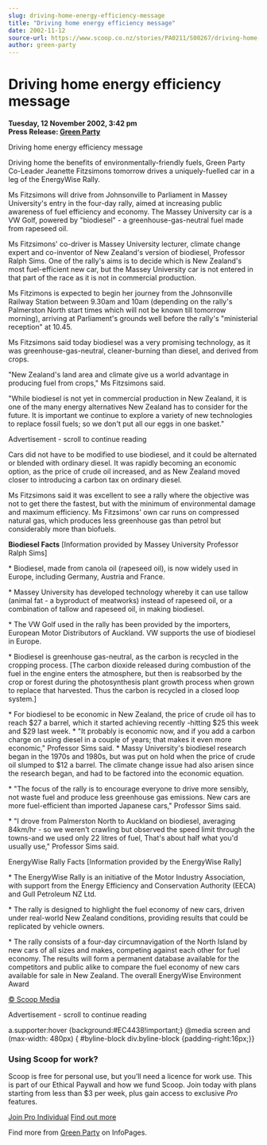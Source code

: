 ```yaml
---
slug: driving-home-energy-efficiency-message
title: "Driving home energy efficiency message"
date: 2002-11-12
source-url: https://www.scoop.co.nz/stories/PA0211/S00267/driving-home-energy-efficiency-message.htm
author: green-party
---
```

Driving home energy efficiency message
======================================

**Tuesday, 12 November 2002, 3:42 pm**  
**Press Release: [Green Party](https://info.scoop.co.nz/Green_Party)**

  
Driving home energy efficiency message

Driving home the benefits of environmentally-friendly fuels, Green Party Co-Leader Jeanette Fitzsimons tomorrow drives a uniquely-fuelled car in a leg of the EnergyWise Rally.

Ms Fitzsimons will drive from Johnsonville to Parliament in Massey University's entry in the four-day rally, aimed at increasing public awareness of fuel efficiency and economy. The Massey University car is a VW Golf, powered by "biodiesel" - a greenhouse-gas-neutral fuel made from rapeseed oil.

Ms Fitzsimons' co-driver is Massey University lecturer, climate change expert and co-inventor of New Zealand's version of biodiesel, Professor Ralph Sims. One of the rally's aims is to decide which is New Zealand's most fuel-efficient new car, but the Massey University car is not entered in that part of the race as it is not in commercial production.

Ms Fitzimons is expected to begin her journey from the Johnsonville Railway Station between 9.30am and 10am (depending on the rally's Palmerston North start times which will not be known till tomorrow morning), arriving at Parliament's grounds well before the rally's "ministerial reception" at 10.45.

Ms Fitzsimons said today biodiesel was a very promising technology, as it was greenhouse-gas-neutral, cleaner-burning than diesel, and derived from crops.

"New Zealand's land area and climate give us a world advantage in producing fuel from crops," Ms Fitzsimons said.

"While biodiesel is not yet in commercial production in New Zealand, it is one of the many energy alternatives New Zealand has to consider for the future. It is important we continue to explore a variety of new technologies to replace fossil fuels; so we don't put all our eggs in one basket."

Advertisement - scroll to continue reading





Cars did not have to be modified to use biodiesel, and it could be alternated or blended with ordinary diesel. It was rapidly becoming an economic option, as the price of crude oil increased, and as New Zealand moved closer to introducing a carbon tax on ordinary diesel.

Ms Fitzsimons said it was excellent to see a rally where the objective was not to get there the fastest, but with the minimum of environmental damage and maximum efficiency. Ms Fitzsimons' own car runs on compressed natural gas, which produces less greenhouse gas than petrol but considerably more than biofuels.

**Biodiesel Facts** \[Information provided by Massey University Professor Ralph Sims\]

\* Biodiesel, made from canola oil (rapeseed oil), is now widely used in Europe, including Germany, Austria and France.

\* Massey University has developed technology whereby it can use tallow (animal fat - a byproduct of meatworks) instead of rapeseed oil, or a combination of tallow and rapeseed oil, in making biodiesel.

\* The VW Golf used in the rally has been provided by the importers, European Motor Distributors of Auckland. VW supports the use of biodiesel in Europe.

\* Biodiesel is greenhouse gas-neutral, as the carbon is recycled in the cropping process. \[The carbon dioxide released during combustion of the fuel in the engine enters the atmosphere, but then is reabsorbed by the crop or forest during the photosynthesis plant growth process when grown to replace that harvested. Thus the carbon is recycled in a closed loop system.\]

\* For biodiesel to be economic in New Zealand, the price of crude oil has to reach $27 a barrel, which it started achieving recently -hitting $25 this week and $29 last week. \* "It probably is economic now, and if you add a carbon charge on using diesel in a couple of years; that makes it even more economic," Professor Sims said. \* Massy University's biodiesel research began in the 1970s and 1980s, but was put on hold when the price of crude oil slumped to $12 a barrel. The climate change issue had also arisen since the research began, and had to be factored into the economic equation.

\* "The focus of the rally is to encourage everyone to drive more sensibly, not waste fuel and produce less greenhouse gas emissions. New cars are more fuel-efficient than imported Japanese cars," Professor Sims said.

\* "I drove from Palmerston North to Auckland on biodiesel, averaging 84km/hr - so we weren't crawling but observed the speed limit through the towns-and we used only 22 litres of fuel, That's about half what you'd usually use," Professor Sims said.

EnergyWise Rally Facts \[Information provided by the EnergyWise Rally\]

\* The EnergyWise Rally is an initiative of the Motor Industry Association, with support from the Energy Efficiency and Conservation Authority (EECA) and Gull Petroleum NZ Ltd.

\* The rally is designed to highlight the fuel economy of new cars, driven under real-world New Zealand conditions, providing results that could be replicated by vehicle owners.

\* The rally consists of a four-day circumnavigation of the North Island by new cars of all sizes and makes, competing against each other for fuel economy. The results will form a permanent database available for the competitors and public alike to compare the fuel economy of new cars available for sale in New Zealand. The overall EnergyWise Environment Award  

[© Scoop Media](http://www.scoop.co.nz/about/terms.html)  

Advertisement - scroll to continue reading



a.supporter:hover {background:#EC4438!important;} @media screen and (max-width: 480px) { #byline-block div.byline-block {padding-right:16px;}}

### Using Scoop for work?

Scoop is free for personal use, but you’ll need a licence for work use. This is part of our Ethical Paywall and how we fund Scoop. Join today with plans starting from less than $3 per week, plus gain access to exclusive _Pro_ features.  
  
[Join Pro Individual](https://pro.scoop.co.nz/Individual/?from=ProIn24) [Find out more](https://pro.scoop.co.nz/using-scoop-for-work/?from=ProIn24)

Find more from [Green Party](https://info.scoop.co.nz/Green_Party) on InfoPages.